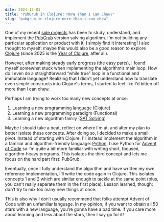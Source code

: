 ```yaml
---
date: 2024-12-01
title: "PubGrub in Clojure: More Than I Can Chew?"
slug: "pubgrub-in-clojure-more-than-i-can-chew"
---
```


One of my recent [side projects](https://github.com/theandrew168/pubgrub) has been to study, understand, and implement the [PubGrub](https://nex3.medium.com/pubgrub-2fb6470504f) version solving algorithm.
I'm not building any particular application or product with it, I simply find it interesting!
I also thought to myself: maybe this would also be a good reason to explore [Clojure](https://clojure.org/) (since 2025 is the [Year of Clojure](/posts/2025-the-year-of-clojure/), after all).

However, after making steady early progress (the easy parts), I found myself somewhat stuck when implementing the algorithm’s main loop.
How do I even do a straightforward “while true” loop in a functional and immutable language?
Realizing that I didn't yet understand how to translate even simple constructs into Clojure's terms, I started to feel like I'd bitten off more than I can chew.

Perhaps I am trying to work too many new concepts at once:

1. Learning a new programming language (Clojure)
2. Learning a new programming paradigm (Functional)
3. Learning a new algorithm family ([SAT Solving](https://en.wikipedia.org/wiki/SAT_solver))

Maybe I should take a beat, reflect on where I'm at, and alter my plan to better isolate these concepts.
After doing so, I decided to make a small pivot.
Instead of starting with Clojure, I'll instead implement the algorithm in a familiar and algorithm-friendly language: [Python](https://www.python.org/).
I use Python for [Advent of Code](https://adventofcode.com/) so I’m quite a bit more familiar with writing short, focused, algorithm-heavy programs.
This isolates the third concept and lets me focus on the hard part first: PubGrub.

Eventually, once I fully understand the algorithm and have written my own reference implementation, I’ll write the code again in Clojure.
This isolates concepts 1 and 2 which are similar enough to tackle at the same point (plus, you can't really separate them in the first place).
Lesson learned, though: don’t try to mix too many new things at once.

This is also why I don’t usually recommend that folks attempt Advent of Code with an unfamiliar language.
In my opinion, if you want to obtain all 50 stars with a new language, you’re gonna have a bad time.
If you care more about learning and less about the stars, then I say go for it!
